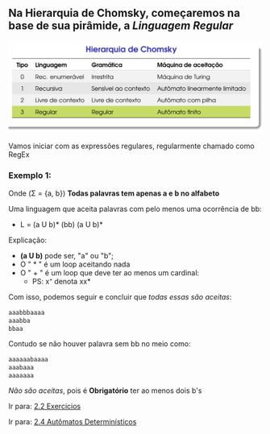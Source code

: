 ## Na Hierarquia de Chomsky, começaremos na base de sua pirâmide, a *Linguagem Regular*

![](images/start_lr.png)

Vamos iniciar com as expressões regulares, regularmente chamado como RegEx
### Exemplo 1:

Onde (Σ = {a, b}) **Todas palavras tem apenas a e b no alfabeto**

Uma linguagem que aceita palavras com pelo menos uma ocorrência de bb: 

- L = (a U b)* (bb) (a U b)*

Explicação: 
- **(a U b)** pode ser, "a" ou "b";
- O " * " é um loop aceitando nada
- O " + " é um loop que deve ter ao menos um cardinal:
	- PS: x⁺  denota xx*

Com isso, podemos seguir e concluir que *todas essas são aceitas*:

	aaabbbaaaa
	aaabba
	bbaa

Contudo se não houver palavra sem bb no meio como:

	aaaaaabaaaa
	aaabaaa
	aaaaaaa

*Não são aceitas*, pois é **Obrigatório** ter ao menos dois b's

Ir para: [2.2 Exercicios](02-exercicios-ER.md)

Ir para: [2.4 Autômatos Determinísticos](04-automatos-deterministicos.md)